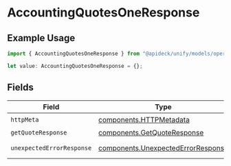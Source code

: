# AccountingQuotesOneResponse

## Example Usage

```typescript
import { AccountingQuotesOneResponse } from "@apideck/unify/models/operations";

let value: AccountingQuotesOneResponse = {};
```

## Fields

| Field                                                                                    | Type                                                                                     | Required                                                                                 | Description                                                                              |
| ---------------------------------------------------------------------------------------- | ---------------------------------------------------------------------------------------- | ---------------------------------------------------------------------------------------- | ---------------------------------------------------------------------------------------- |
| `httpMeta`                                                                               | [components.HTTPMetadata](../../models/components/httpmetadata.md)                       | :heavy_check_mark:                                                                       | N/A                                                                                      |
| `getQuoteResponse`                                                                       | [components.GetQuoteResponse](../../models/components/getquoteresponse.md)               | :heavy_minus_sign:                                                                       | Quotes                                                                                   |
| `unexpectedErrorResponse`                                                                | [components.UnexpectedErrorResponse](../../models/components/unexpectederrorresponse.md) | :heavy_minus_sign:                                                                       | Unexpected error                                                                         |